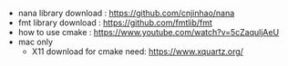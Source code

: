 * nana library download : https://github.com/cnjinhao/nana
* fmt  library download : https://github.com/fmtlib/fmt
* how to use cmake      : https://www.youtube.com/watch?v=5cZaquljAeU
* mac only
	* X11 download for cmake need: https://www.xquartz.org/